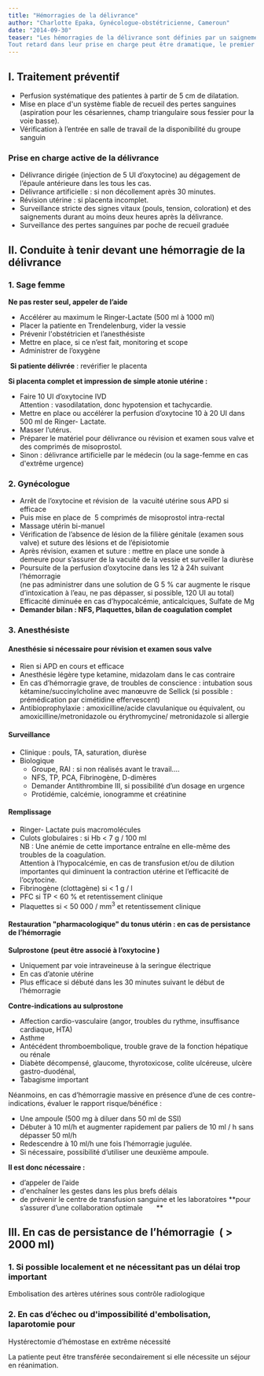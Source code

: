 ```yaml
---
title: "Hémorragies de la délivrance"
author: "Charlotte Epaka, Gynécologue-obstétricienne, Cameroun"
date: "2014-09-30"
teaser: "Les hémorragies de la délivrance sont définies par un saignement supérieur à 500 ml pour un accouchement par voie basse et à 1000 ml pour une césarienne. Elles sont responsables de la plupart des morts évitables.  
Tout retard dans leur prise en charge peut être dramatique, le premier risque étant de dire \"on peut attendre\" : le mieux est d'**anticiper**."
---
```


## I. Traitement préventif

*   Perfusion systématique des patientes à partir de 5 cm de dilatation.  
*   Mise en place d'un système fiable de recueil des pertes sanguines (aspiration pour les césariennes, champ triangulaire sous fessier pour la voie basse).  
*   Vérification à l’entrée en salle de travail de la disponibilité du groupe sanguin

### Prise en charge active de la délivrance 

*   Délivrance dirigée (injection de 5 UI d’oxytocine) au dégagement de l’épaule antérieure dans les tous les cas.  
*   Délivrance artificielle : si non décollement après 30 minutes.  
*   Révision utérine : si placenta incomplet.  
*   Surveillance stricte des signes vitaux (pouls, tension, coloration) et des saignements durant au moins deux heures après la délivrance. 
*   Surveillance des pertes sanguines par poche de recueil graduée

## II. Conduite à tenir devant une hémorragie de la délivrance

### 1. Sage femme

**Ne pas rester seul, appeler de l’aide**

*   Accélérer au maximum le Ringer-Lactate (500 ml à 1000 ml)
*   Placer la patiente en Trendelenburg, vider la vessie
*   Prévenir l'obstétricien et l’anesthésiste
*   Mettre en place, si ce n’est fait, monitoring et scope
*   Administrer de l’oxygène

 **Si patiente délivrée** : revérifier le placenta

**Si placenta complet et impression de simple atonie utérine :**

*   Faire 10 UI d’oxytocine IVD  
    Attention : vasodilatation, donc hypotension et tachycardie.  
*   Mettre en place ou accélérer la perfusion d’oxytocine 10 à 20 UI dans 500 ml de Ringer- Lactate.  
*   Masser l’utérus.  
*   Préparer le matériel pour délivrance ou révision et examen sous valve et des comprimés de misoprostol.  
*   Sinon : délivrance artificielle par le médecin (ou la sage-femme en cas d'extrême urgence)

### 2. Gynécologue

*   Arrêt de l’oxytocine et révision de  la vacuité utérine sous APD si efficace
*   Puis mise en place de  5 comprimés de misoprostol intra-rectal
*   Massage utérin bi-manuel
*   Vérification de l’absence de lésion de la filière génitale (examen sous valve) et suture des lésions et de l’épisiotomie
*   Après révision, examen et suture : mettre en place une sonde à demeure pour s’assurer de la vacuité de la vessie et surveiller la diurèse
*   Poursuite de la perfusion d’oxytocine dans les 12 à 24h suivant l’hémorragie  
    (ne pas administrer dans une solution de G 5 % car augmente le risque d’intoxication à l’eau, ne pas dépasser, si possible, 120 UI au total)  
    Efficacité diminuée en cas d’hypocalcémie, anticalciques, Sulfate de Mg
*   **Demander bilan : NFS, Plaquettes, bilan de coagulation complet**

### 3. Anesthésiste

#### **Anesthésie si nécessaire pour révision et examen sous valve**

*   Rien si APD en cours et efficace
*   Anesthésie légère type ketamine, midazolam dans le cas contraire
*   En cas d’hémorragie grave, de troubles de conscience : intubation sous kétamine/succinylcholine avec manœuvre de Sellick (si possible : prémédication par cimétidine effervescent)
*   Antibioprophylaxie : amoxicilline/acide clavulanique ou équivalent, ou amoxicilline/metronidazole ou érythromycine/ metronidazole si allergie

#### Surveillance 

*   Clinique : pouls, TA, saturation, diurèse
*   Biologique
    *   Groupe, RAI : si non réalisés avant le travail….  
    *   NFS, TP, PCA, Fibrinogène, D-dimères
    *   Demander Antithrombine III, si possibilité d’un dosage en urgence
    *   Protidémie, calcémie, ionogramme et créatinine

#### Remplissage 

*   Ringer- Lactate puis macromolécules
*   Culots globulaires : si Hb < 7 g / 100 ml  
    NB : Une anémie de cette importance entraîne en elle-même des troubles de la coagulation.  
    Attention à l’hypocalcémie, en cas de transfusion et/ou de dilution importantes qui diminuent la contraction utérine et l’efficacité de l’ocytocine.  
*   Fibrinogène (clottagène) si < 1 g / l
*   PFC si TP < 60 % et retentissement clinique
*   Plaquettes si < 50 000 / mm<sup>3</sup> et retentissement clinique

#### Restauration "pharmacologique" du tonus utérin : en cas de persistance de l’hémorragie

**Sulprostone** **(peut être associé à l’oxytocine )**

*   Uniquement par voie intraveineuse à la seringue électrique
*   En cas d’atonie utérine
*   Plus efficace si débuté dans les 30 minutes suivant le début de l’hémorragie

**Contre-indications au sulprostone**

*   Affection cardio-vasculaire (angor, troubles du rythme, insuffisance cardiaque, HTA)
*   Asthme
*   Antécédent thromboembolique, trouble grave de la fonction hépatique ou rénale
*   Diabète décompensé, glaucome, thyrotoxicose, colite ulcéreuse, ulcère gastro-duodénal,
*   Tabagisme important

Néanmoins, en cas d’hémorragie massive en présence d’une de ces contre-indications, évaluer le rapport risque/bénéfice :

*   Une ampoule (500 mg à diluer dans 50 ml de SSI)
*   Débuter à 10 ml/h et augmenter rapidement par paliers de 10 ml / h sans dépasser 50 ml/h
*   Redescendre à 10 ml/h une fois l’hémorragie jugulée.  
*   Si nécessaire, possibilité d’utiliser une deuxième ampoule.

**Il est donc nécessaire :**

*   d’appeler de l’aide
*   d'enchaîner les gestes dans les plus brefs délais
*   de prévenir le centre de transfusion sanguine et les laboratoires **pour s’assurer d’une collaboration optimale       **

## III. En cas de persistance de l’hémorragie  ( > 2000 ml)

### 1. Si possible localement et ne nécessitant pas un délai trop important 

Embolisation des artères utérines sous contrôle radiologique

### 2. En cas d’échec ou d'impossibilité d'embolisation, laparotomie pour 

Hystérectomie d’hémostase en extrême nécessité

La patiente peut être transférée secondairement si elle nécessite un séjour en réanimation.